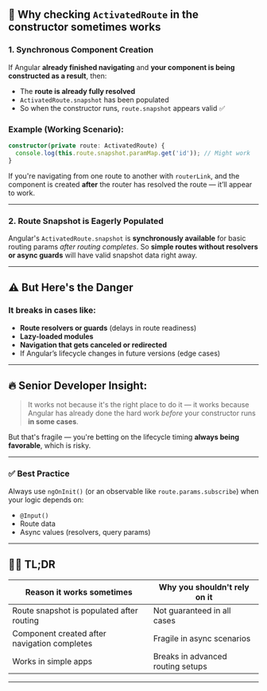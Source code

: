 ## 🧠 Why checking `ActivatedRoute` in the constructor **sometimes works**

### 1. **Synchronous Component Creation**

If Angular **already finished navigating** and **your component is being constructed as a result**, then:

- The **route is already fully resolved**
- `ActivatedRoute.snapshot` has been populated
- So when the constructor runs, `route.snapshot` appears valid ✅

### Example (Working Scenario):

```ts
constructor(private route: ActivatedRoute) {
  console.log(this.route.snapshot.paramMap.get('id')); // Might work
}
```

If you're navigating from one route to another with `routerLink`, and the component is created **after** the router has resolved the route — it’ll appear to work.

---

### 2. **Route Snapshot is Eagerly Populated**

Angular's `ActivatedRoute.snapshot` is **synchronously available** for basic routing params _after routing completes_. So **simple routes without resolvers or async guards** will have valid snapshot data right away.

---

## ⚠️ But Here's the Danger

### It **breaks** in cases like:

- **Route resolvers or guards** (delays in route readiness)
- **Lazy-loaded modules**
- **Navigation that gets canceled or redirected**
- If Angular’s lifecycle changes in future versions (edge cases)

---

## 🔥 Senior Developer Insight:

> It works not because it's the right place to do it — it works because Angular has already done the hard work _before_ your constructor runs **in some cases**.

But that's fragile — you're betting on the lifecycle timing **always being favorable**, which is risky.

---

### ✅ Best Practice

Always use `ngOnInit()` (or an observable like `route.params.subscribe`) when your logic depends on:

- `@Input()`
- Route data
- Async values (resolvers, query params)

---

## 👨‍🔧 TL;DR

| Reason it works sometimes                    | Why you shouldn't rely on it      |
| -------------------------------------------- | --------------------------------- |
| Route snapshot is populated after routing    | Not guaranteed in all cases       |
| Component created after navigation completes | Fragile in async scenarios        |
| Works in simple apps                         | Breaks in advanced routing setups |

---
